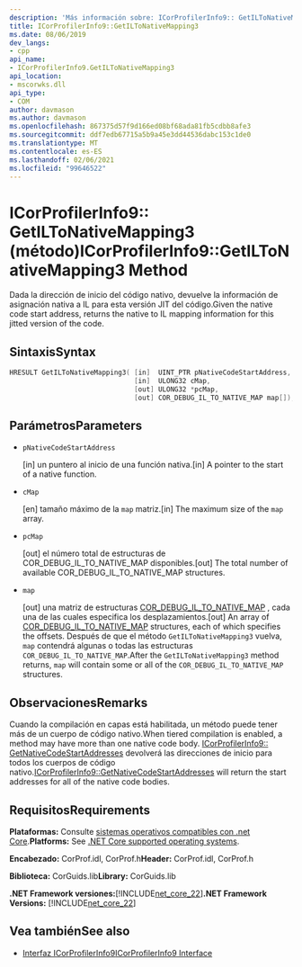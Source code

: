 ```yaml
---
description: 'Más información sobre: ICorProfilerInfo9:: GetILToNativeMapping3 (método)'
title: ICorProfilerInfo9::GetILToNativeMapping3
ms.date: 08/06/2019
dev_langs:
- cpp
api_name:
- ICorProfilerInfo9.GetILToNativeMapping3
api_location:
- mscorwks.dll
api_type:
- COM
author: davmason
ms.author: davmason
ms.openlocfilehash: 867375d57f9d166ed08bf68ada81fb5cdbb8afe3
ms.sourcegitcommit: ddf7edb67715a5b9a45e3dd44536dabc153c1de0
ms.translationtype: MT
ms.contentlocale: es-ES
ms.lasthandoff: 02/06/2021
ms.locfileid: "99646522"
---
```

# <a name="icorprofilerinfo9getiltonativemapping3-method"></a><span data-ttu-id="049a3-103">ICorProfilerInfo9:: GetILToNativeMapping3 (método)</span><span class="sxs-lookup"><span data-stu-id="049a3-103">ICorProfilerInfo9::GetILToNativeMapping3 Method</span></span>

<span data-ttu-id="049a3-104">Dada la dirección de inicio del código nativo, devuelve la información de asignación nativa a IL para esta versión JIT del código.</span><span class="sxs-lookup"><span data-stu-id="049a3-104">Given the native code start address, returns the native to IL mapping information for this jitted version of the code.</span></span>

## <a name="syntax"></a><span data-ttu-id="049a3-105">Sintaxis</span><span class="sxs-lookup"><span data-stu-id="049a3-105">Syntax</span></span>

```cpp
HRESULT GetILToNativeMapping3( [in]  UINT_PTR pNativeCodeStartAddress,
                               [in]  ULONG32 cMap,
                               [out] ULONG32 *pcMap,
                               [out] COR_DEBUG_IL_TO_NATIVE_MAP map[]);
```

## <a name="parameters"></a><span data-ttu-id="049a3-106">Parámetros</span><span class="sxs-lookup"><span data-stu-id="049a3-106">Parameters</span></span>

- `pNativeCodeStartAddress`

  <span data-ttu-id="049a3-107">\[in] un puntero al inicio de una función nativa.</span><span class="sxs-lookup"><span data-stu-id="049a3-107">\[in] A pointer to the start of a native function.</span></span>

- `cMap`

  <span data-ttu-id="049a3-108">\[en] tamaño máximo de la `map` matriz.</span><span class="sxs-lookup"><span data-stu-id="049a3-108">\[in] The maximum size of the `map` array.</span></span>

- `pcMap`

  <span data-ttu-id="049a3-109">\[out] el número total de estructuras de COR_DEBUG_IL_TO_NATIVE_MAP disponibles.</span><span class="sxs-lookup"><span data-stu-id="049a3-109">\[out] The total number of available COR_DEBUG_IL_TO_NATIVE_MAP structures.</span></span>

- `map`

  <span data-ttu-id="049a3-110">\[out] una matriz de estructuras [COR_DEBUG_IL_TO_NATIVE_MAP](../debugging/cor-debug-il-to-native-map-structure.md) , cada una de las cuales especifica los desplazamientos.</span><span class="sxs-lookup"><span data-stu-id="049a3-110">\[out] An array of [COR_DEBUG_IL_TO_NATIVE_MAP](../debugging/cor-debug-il-to-native-map-structure.md) structures, each of which specifies the offsets.</span></span> <span data-ttu-id="049a3-111">Después de que el método `GetILToNativeMapping3` vuelva, `map` contendrá algunas o todas las estructuras `COR_DEBUG_IL_TO_NATIVE_MAP`.</span><span class="sxs-lookup"><span data-stu-id="049a3-111">After the `GetILToNativeMapping3` method returns, `map` will contain some or all of the `COR_DEBUG_IL_TO_NATIVE_MAP` structures.</span></span>

## <a name="remarks"></a><span data-ttu-id="049a3-112">Observaciones</span><span class="sxs-lookup"><span data-stu-id="049a3-112">Remarks</span></span>

<span data-ttu-id="049a3-113">Cuando la compilación en capas está habilitada, un método puede tener más de un cuerpo de código nativo.</span><span class="sxs-lookup"><span data-stu-id="049a3-113">When tiered compilation is enabled, a method may have more than one native code body.</span></span> <span data-ttu-id="049a3-114">[ICorProfilerInfo9:: GetNativeCodeStartAddresses](icorprofilerinfo9-getnativecodestartaddresses-method.md) devolverá las direcciones de inicio para todos los cuerpos de código nativo.</span><span class="sxs-lookup"><span data-stu-id="049a3-114">[ICorProfilerInfo9::GetNativeCodeStartAddresses](icorprofilerinfo9-getnativecodestartaddresses-method.md) will return the start addresses for all of the native code bodies.</span></span>

## <a name="requirements"></a><span data-ttu-id="049a3-115">Requisitos</span><span class="sxs-lookup"><span data-stu-id="049a3-115">Requirements</span></span>

<span data-ttu-id="049a3-116">**Plataformas:** Consulte [sistemas operativos compatibles con .net Core](../../../core/install/windows.md?pivots=os-windows).</span><span class="sxs-lookup"><span data-stu-id="049a3-116">**Platforms:** See [.NET Core supported operating systems](../../../core/install/windows.md?pivots=os-windows).</span></span>

<span data-ttu-id="049a3-117">**Encabezado:** CorProf.idl, CorProf.h</span><span class="sxs-lookup"><span data-stu-id="049a3-117">**Header:** CorProf.idl, CorProf.h</span></span>

<span data-ttu-id="049a3-118">**Biblioteca:** CorGuids.lib</span><span class="sxs-lookup"><span data-stu-id="049a3-118">**Library:** CorGuids.lib</span></span>

<span data-ttu-id="049a3-119">**.NET Framework versiones:**[!INCLUDE[net_core_22](../../../../includes/net-core-22-md.md)]</span><span class="sxs-lookup"><span data-stu-id="049a3-119">**.NET Framework Versions:** [!INCLUDE[net_core_22](../../../../includes/net-core-22-md.md)]</span></span>

## <a name="see-also"></a><span data-ttu-id="049a3-120">Vea también</span><span class="sxs-lookup"><span data-stu-id="049a3-120">See also</span></span>

- [<span data-ttu-id="049a3-121">Interfaz ICorProfilerInfo9</span><span class="sxs-lookup"><span data-stu-id="049a3-121">ICorProfilerInfo9 Interface</span></span>](icorprofilerinfo9-interface.md)
